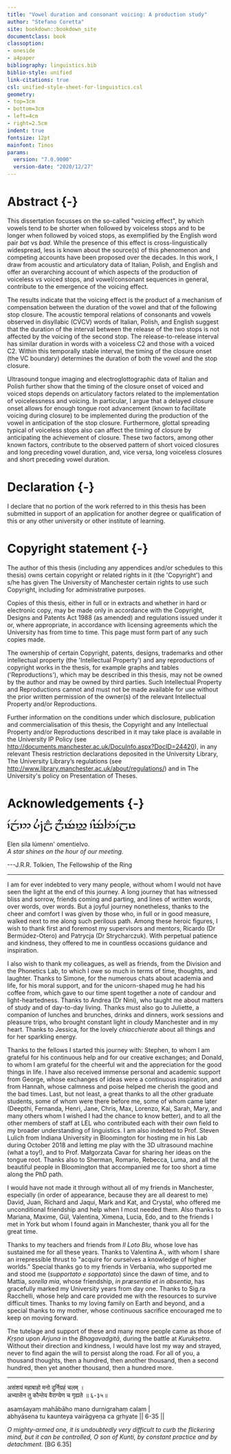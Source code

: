 ```yaml
---
title: "Vowel duration and consonant voicing: A production study"
author: "Stefano Coretta"
site: bookdown::bookdown_site
documentclass: book
classoption:
- oneside
- a4paper
bibliography: linguistics.bib
biblio-style: unified
link-citations: true
csl: unified-style-sheet-for-linguistics.csl
geometry:
- top=3cm
- bottom=3cm
- left=4cm
- right=2.5cm
indent: true
fontsize: 12pt
mainfont: Tinos
params:
  version: "7.0.9000"
  version-date: "2020/12/27"
---
```




# Abstract {-}

This dissertation focusses on the so-called "voicing effect", by which vowels tend to be shorter when followed by voiceless stops and to be longer when followed by voiced stops, as exemplified by the English word pair *bat* vs *bad*.
While the presence of this effect is cross-linguistically widespread, less is known about the source(s) of this phenomenon and competing accounts have been proposed over the decades.
In this work, I draw from acoustic and articulatory data of Italian, Polish, and English and offer an overarching account of which aspects of the production of voiceless vs voiced stops, and vowel/consonant sequences in general, contribute to the emergence of the voicing effect.

The results indicate that the voicing effect is the product of a mechanism of compensation between the duration of the vowel and that of the following stop closure.
The acoustic temporal relations of consonants and vowels observed in disyllabic (CV́CV) words of Italian, Polish, and English suggest that the duration of the interval between the release of the two stops is not affected by the voicing of the second stop.
The release-to-release interval has similar duration in words with a voiceless C2 and those with a voiced C2.
Within this temporally stable interval, the timing of the closure onset (the VC boundary) determines the duration of both the vowel and the stop closure.

Ultrasound tongue imaging and electroglottographic data of Italian and Polish further show that the timing of the closure onset of voiced and voiced stops depends on articulatory factors related to the implementation of voicelessness and voicing.
In particular, I argue that a delayed closure onset allows for enough tongue root advancement (known to facilitate voicing during closure) to be implemented during the production of the vowel in anticipation of the stop closure.
Furthermore, glottal spreading typical of voiceless stops also can affect the timing of closure by anticipating the achievement of closure.
These two factors, among other known factors, contribute to the observed pattern of short voiced closures and long preceding vowel duration, and, vice versa, long voiceless closures and short preceding vowel duration.

# Declaration {-}

I declare that no portion of the work referred to in this thesis has been submitted in support of an application for another degree or qualification of this or any other university or other institute of learning.

# Copyright statement {-}

The author of this thesis (including any appendices and/or schedules to this thesis) owns certain copyright or related rights in it (the 'Copyright') and s/he has given The University of Manchester certain rights to use such Copyright, including for administrative purposes.

Copies of this thesis, either in full or in extracts and whether in hard or electronic copy, may be made only in accordance with the Copyright, Designs and Patents Act 1988 (as amended) and regulations issued under it or, where appropriate, in accordance with licensing agreements which the University has from time to time. This page must form part of any such copies made.

The ownership of certain Copyright, patents, designs, trademarks and other intellectual property (the 'Intellectual Property') and any reproductions of copyright works in the thesis, for example graphs and tables ('Reproductions'), which may be described in this thesis, may not be owned by the author and may be owned by third parties. Such Intellectual Property and Reproductions cannot and must not be made available for use without the prior written permission of the owner(s) of the relevant Intellectual Property and/or Reproductions.

Further information on the conditions under which disclosure, publication and commercialisation of this thesis, the Copyright and any Intellectual Property and/or Reproductions described in it may take place is available in the University IP Policy (see <http://documents.manchester.ac.uk/DocuInfo.aspx?DocID=24420>), in any relevant Thesis restriction declarations deposited in the University Library, The University Library’s regulations (see <http://www.library.manchester.ac.uk/about/regulations/>) and in The University's policy on Presentation of Theses.

# Acknowledgements {-}


<img src="img/tengwar.svg" alt="elen sila lumeann-omentielvo" width=300>

Elen síla lúmenn' omentielvo.\
*A star shines on the hour of our meeting.*

---J.R.R. Tolkien, The Fellowship of the Ring

--------

I am for ever indebted to very many people, without whom I would not have seen the light at the end of this journey.
A long journey that has witnessed bliss and sorrow, friends coming and parting, and lines of written words, over words, over words.
But a joyful journey nonetheless, thanks to the cheer and comfort I was given by those who, in full or in good measure, walked next to me along such perilous path.
Among these heroic figures, I wish to thank first and foremost my supervisors and mentors, Ricardo (Dr Bermúdez-Otero) and Patrycja (Dr Strycharczuk).
With perpetual patience and kindness, they offered to me in countless occasions guidance and inspiration.

I also wish to thank my colleagues, as well as friends, from the Division and the Phonetics Lab, to which I owe so much in terms of time, thoughts, and laughter.
Thanks to Simone, for the numerous chats about academia and life, for his moral support, and for the unicorn-shaped mug he had his coffee from, which gave to our time spent together a note of candour and light-heartedness.
Thanks to Andrea (Dr Nini), who taught me about matters of study and of day-to-day living.
Thanks must also go to Juliette, a companion of lunches and brunches, drinks and dinners, work sessions and pleasure trips, who brought constant light in cloudy Manchester and in my heart.
Thanks to Jessica, for the lovely *chiacchierate* about all things and for her sparkling energy.

Thanks to the fellows I started this journey with: Stephen, to whom I am grateful for his continuous help and for our creative exchanges; and Donald, to whom I am grateful for the cheerful wit and the appreciation for the good things in life.
I have also received immense personal and academic support from George, whose exchanges of ideas were a continuous inspiration, and from Hannah, whose calmness and poise helped me cherish the good and the bad times.
Last, but not least, a great thanks to all the other graduate students, some of whom were there before me, some of whom came later (Deepthi, Fernanda, Henri, Jane, Chris, Max, Lorenzo, Kai, Sarah, Mary, and many others whom I wished I had the chance to know better), and to all the other members of staff at LEL who contributed each with their own field to my broader understanding of linguistics.
I am also indebted to Prof. Steven Lulich from Indiana University in Bloomington for hosting me in his Lab during October 2018 and letting me play with the 3D ultrasound machine (what a toy!), and to Prof. Małgorzata Ćavar for sharing her ideas on the tongue root.
Thanks also to Sherman, Romario, Rebecca, Luma, and all the beautiful people in Bloomington that accompanied me for too short a time along the PhD path.

I would have not made it through without all of my friends in Manchester, especially (in order of appearance, because they are all dearest to me) David, Juan, Richard and Jaqui, Mark and Kat, and Crystal, who offered me unconditional friendship and help when I most needed them. Also thanks to Mariana, Maxime, Gül, Valentina, Ximena, Lucia, Edo, and to the friends I met in York but whom I found again in Manchester, thank you all for the great time.

Thanks to my teachers and friends from *Il Loto Blu*, whose love has sustained me for all these years.
Thanks to Valentina A., with whom I share an irrepressible thrust to "acquire for ourselves a knowledge of higher worlds."
Special thanks go to my friends in Verbania, who supported me and stood me (*supportato e sopportato*) since the dawn of time, and to Mattia, *sorella mia*, whose friendship, *in præsentia et in absentia*, has gracefully marked my University years from day one.
Thanks to Sig.ra Racchelli, whose help and care provided me with the resources to survive difficult times.
Thanks to my loving family on Earth and beyond, and a special thanks to my mother, whose continuous sacrifice encouraged me to keep on moving forward.

The tutelage and support of these and many more people came as those of *Kṛṣṇa* upon *Arjuna* in the *Bhagavadgitā*, during the battle at *Kurukṣetra*.
Without their direction and kindness, I would have lost my way and strayed, never to find again the will to persist along the road.
For all of you, a thousand thoughts, then a hundred, then another thousand, then a second hundred, then yet another thousand, then a hundred more.

--------

असंशयं महाबाहो मनो दुर्निग्रहं चलम् ।\
अभ्यासेन तु कौन्तेय वैराग्येण च गृह्यते ॥ ६-३५॥

asaṃśayaṃ mahābāho mano durnigrahaṃ calam |\
abhyāsena tu kaunteya vairāgyeṇa ca gṛhyate || 6-35 ||

*O mighty-armed one, it is undoubtedly very difficult to curb the flickering mind, but it can be controlled, O son of Kunti, by constant practice and by detachment.* [BG 6.35]
